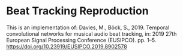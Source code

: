 # Beat Tracking Reproduction  

This is an implementation of: Davies, M., Böck, S., 2019. Temporal convolutional networks for musical audio beat tracking, in: 2019 27th European Signal Processing Conference (EUSIPCO). pp. 1–5. https://doi.org/10.23919/EUSIPCO.2019.8902578  


